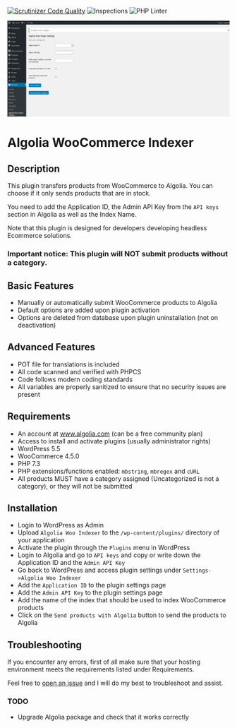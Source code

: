 [![Scrutinizer Code Quality](https://scrutinizer-ci.com/g/w3bdesign/algolia-woo-indexer/badges/quality-score.png?b=master)](https://scrutinizer-ci.com/g/w3bdesign/algolia-woo-indexer/?branch=master)
![Inspections](https://github.com/w3bdesign/algolia-woo-indexer/workflows/Inspections/badge.svg) 
![PHP Linter](https://img.shields.io/badge/Code%20checked%20with-PHPCS-green)

![Screenshot](/screenshots/screenshot1.jpg)

# Algolia WooCommerce Indexer

## Description

This plugin transfers products from WooCommerce to Algolia. You can choose if it only sends products that are in stock.

You need to add the Application ID, the Admin API Key from the `API keys` section in Algolia as well as the Index Name.

Note that this plugin is designed for developers developing headless Ecommerce solutions.

### Important notice: This plugin will NOT submit products without a category.


## Basic Features 

* Manually or automatically submit WooCommerce products to Algolia
* Default options are added upon plugin activation
* Options are deleted from database upon plugin uninstallation (not on deactivation)

## Advanced Features

* POT file for translations is included
* All code scanned and verified with PHPCS
* Code follows modern coding standards
* All variables are properly sanitized to ensure that no security issues are present

## Requirements

* An account at www.algolia.com (can be a free community plan)
* Access to install and activate plugins (usually administrator rights)
* WordPress 5.5
* WooCommerce 4.5.0
* PHP 7.3
* PHP extensions/functions enabled: `mbstring`, `mbregex` and `cURL`
* All products MUST have a category assigned (Uncategorized is not a category), or they will not be submitted

## Installation

* Login to WordPress as Admin
* Upload `Algolia Woo Indexer` to the `/wp-content/plugins/` directory of your application
* Activate the plugin through the `Plugins` menu in WordPress
* Login to Algolia and go to `API keys` and copy or write down the Application ID and the `Admin API Key`
* Go back to WordPress and access plugin settings under `Settings->Algolia Woo Indexer`
* Add the `Application ID` to the plugin settings page
* Add the `Admin API Key` to the plugin settings page
* Add the name of the index that should be used to index WooCommerce products
* Click on the `Send products with Algolia` button to send the products to Algolia

## Troubleshooting

If you encounter any errors, first of all make sure that your hosting environment meets the requirements listed under Requirements.

Feel free to <a href="https://github.com/w3bdesign/algolia-woo-indexer/issues">open an issue</a> and I will do my best to troubleshoot and assist.

### TODO

- Upgrade Algolia package and check that it works correctly
